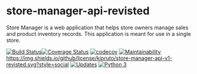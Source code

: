 # store-manager-api-revisted
Store Manager is a web application that helps store owners manage sales and product inventory records. This application is meant for use in a single store.

[![Build Status](https://travis-ci.com/kipruto/store-manager-api-revisted.svg?branch=master)](https://travis-ci.com/kipruto/store-manager-api-revisted)[![Coverage Status](https://coveralls.io/repos/github/kipruto/store-manager-api-revisted/badge.svg?branch=master)](https://coveralls.io/github/kipruto/store-manager-api-revisted?branch=master&service=github)
[![codecov](https://codecov.io/gh/kipruto/store-manager-api-v1-revisted/branch/master/graph/badge.svg)](https://codecov.io/gh/kipruto/store-manager-api-v1-revisted) [![Maintainability](https://api.codeclimate.com/v1/badges/099fc134eda436476a7b/maintainability)](https://codeclimate.com/github/kipruto/store-manager-api-revisted/maintainability) https://img.shields.io/github/license/kipruto/store-manager-api-v1-revisted.svg?style=social [![Updates](https://pyup.io/repos/github/kipruto/store-manager-api-v1-revisted/shield.svg)](https://pyup.io/repos/github/kipruto/store-manager-api-v1-revisted/) [![Python 3](https://pyup.io/repos/github/kipruto/store-manager-api-v1-revisted/python-3-shield.svg)](https://pyup.io/repos/github/kipruto/store-manager-api-v1-revisted/)
